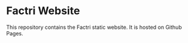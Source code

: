 # Factri Website

This repository contains the Factri static website. It is hosted on Github Pages.
